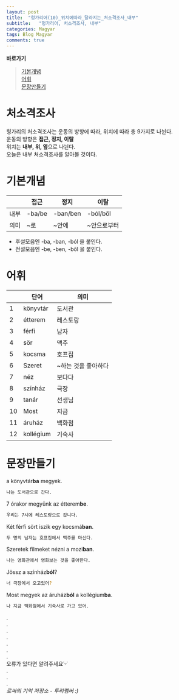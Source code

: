 ```yaml
---
layout: post
title:  "헝가리어(10)_위치에따라_달라지는_처소격조사_내부"
subtitle:   "헝가리어, 처소격조사, 내부"
categories: Magyar
tags: Blog Magyar   
comments: true
---
```


**바로가기**                     
>[기본개념](#기본개념)         
>[어휘](#어휘)     
>[문장만들기](#문장만들기)      


# 처소격조사

헝가리의 처소격조사는 운동의 방향에 따라, 위치에 따라 총 9가지로 나뉜다.           
운동의 방향은 **접근, 정지, 이탈**          
위치는 **내부, 위, 옆**으로 나뉜다.        
오늘은 내부 처소격조사를 알아볼 것이다.         


# 기본개념

||**접근**|**정지**|**이탈**|              
| ------ | ------ | ------ | ------ |          
|내부|-ba/be|-ban/ben|-ból/ből|      
|의미|~로|~안에|~안으로부터|     
      
        
         
- 후설모음엔 -ba, -ban, -ból 을 붙인다.         
- 전설모음엔 -be, -ben, -ből 을 붙인다.       


# 어휘


|  | **단어** | **의미** |         
| ------ | ------ | ------ |     
|1|könyvtár|도서관|       
|2|étterem|레스토랑|          
|3|férfi|남자|          
|4|sör|맥주|        
|5|kocsma|호프집|        
|6|Szeret|~하는 것을 좋아하다|        
|7|néz|보다다|      
|8|színház|극장|         
|9|tanár|선생님|    
|10|Most|지금|       
|11|áruház|백화점|       
|12|kollégium|기숙사|     


# 문장만들기


a könyvtár**ba** megyek.     
~~~sh
나는 도서관으로 간다.     
~~~


7 órakor megyünk az étterem**be**.     
~~~sh
우리는 7시에 레스토랑으로 갑니다.     
~~~


Két férfi sört iszik egy kocsmá**ban**.     
~~~sh
두 명의 남자는 호프집에서 맥주를 마신다.     
~~~


Szeretek filmeket nézni a mozi**ban**.     
~~~sh
나는 영화관에서 영화보는 것을 좋아한다.     
~~~

Jössz a színház**ból**?    
~~~sh
너 극장에서 오고있어?     
~~~

Most megyek az áruház**ból** a kollégium**ba**.     
~~~sh
나 지금 백화점에서 기숙사로 가고 있어.     
~~~     
 .         
.         
.         
.         
.         
.       
.        
오류가 있다면 알려주세요˙ᵕ˙       
.       
.       
.       
_로싸의 기억 저장소 - 투리멤버 :)_
